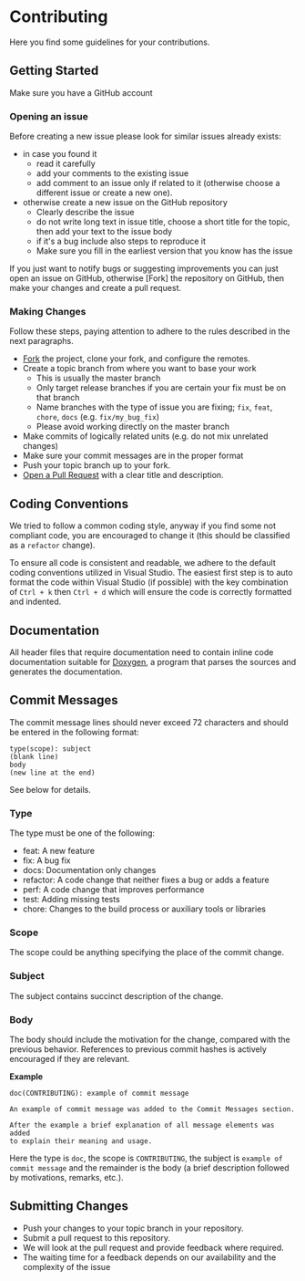 # Contributing

Here you find some guidelines for your contributions.

## Getting Started
Make sure you have a GitHub account

### Opening an issue
Before creating a new issue please look for similar issues already exists:
  * in case you found it
    * read it carefully
    * add your comments to the existing issue
	* add comment to an issue only if related to it (otherwise choose a different issue or create a new one).
  * otherwise create a new issue on the GitHub repository
     * Clearly describe the issue
	 * do not write long text in issue title, choose a short title for the topic, then add your text to the issue body
     * if it's a bug include also steps to reproduce it
     * Make sure you fill in the earliest version that you know has
   the issue

If you just want to notify bugs or suggesting improvements you can just open an issue on GitHub, otherwise
[Fork] the repository on GitHub, then make your changes and create a pull request.

### Making Changes
Follow these steps, paying attention to adhere to the rules described in the next paragraphs.
* [Fork](http://help.github.com/fork-a-repo/) the project, clone your fork, and configure the remotes.
* Create a topic branch from where you want to base your work
  * This is usually the master branch
  * Only target release branches if you are certain your fix must be
   on that branch
  * Name branches with the type of issue you are fixing;
   `fix`, `feat`, `chore`, `docs` (e.g. `fix/my_bug_fix`)
  * Please avoid working directly on the master branch
* Make commits of logically related units (e.g. do not mix unrelated changes)
* Make sure your commit messages are in the proper format
* Push your topic branch up to your fork.
* [Open a Pull Request] with a clear title and description.

## Coding Conventions
We tried to follow a common coding style,
anyway if you find some not compliant code, you are encouraged to change
it (this should be classified as a `refactor` change).

To ensure all code is consistent and readable, we adhere to the
default coding conventions utilized in Visual Studio. The easiest
first step is to auto format the code within Visual Studio (if possible)
with the key combination of `Ctrl + k` then `Ctrl + d` which will ensure
the code is correctly formatted and indented.


## Documentation

All header files that require documentation need to contain
inline code documentation suitable for [Doxygen], a program that parses
the sources and generates the documentation. 

## Commit Messages

The commit message lines should never exceed 72 characters and should
be entered in the following format:

~~~
type(scope): subject
(blank line)
body
(new line at the end)
~~~
See below for details.

### Type

The type must be one of the following:
  * feat: A new feature
  * fix: A bug fix
  * docs: Documentation only changes
  * refactor: A code change that neither fixes a bug or adds a feature
  * perf: A code change that improves performance
  * test: Adding missing tests
  * chore: Changes to the build process or auxiliary tools or libraries
  
### Scope

The scope could be anything specifying the place of the commit change.

### Subject

The subject contains succinct description of the change.

### Body

The body should include the motivation for the change,
compared with the previous behavior.
References to previous commit hashes is actively encouraged if they are relevant.

**Example** 

~~~
doc(CONTRIBUTING): example of commit message 
  
An example of commit message was added to the Commit Messages section.
  
After the example a brief explanation of all message elements was added
to explain their meaning and usage.
~~~

Here the type is `doc`, the scope is `CONTRIBUTING`, the subject is `example of commit message` and the remainder is the body (a brief description followed by motivations, remarks, etc.).


## Submitting Changes
  * Push your changes to your topic branch in your repository.
  * Submit a pull request to this repository.
  * We will look at the pull request and provide feedback where required.
  * The waiting time for a feedback depends on our availability and the complexity of the issue



[Open a Pull Request]: https://help.github.com/articles/using-pull-requests/
[Doxygen]: http://www.doxygen.org/index.html

